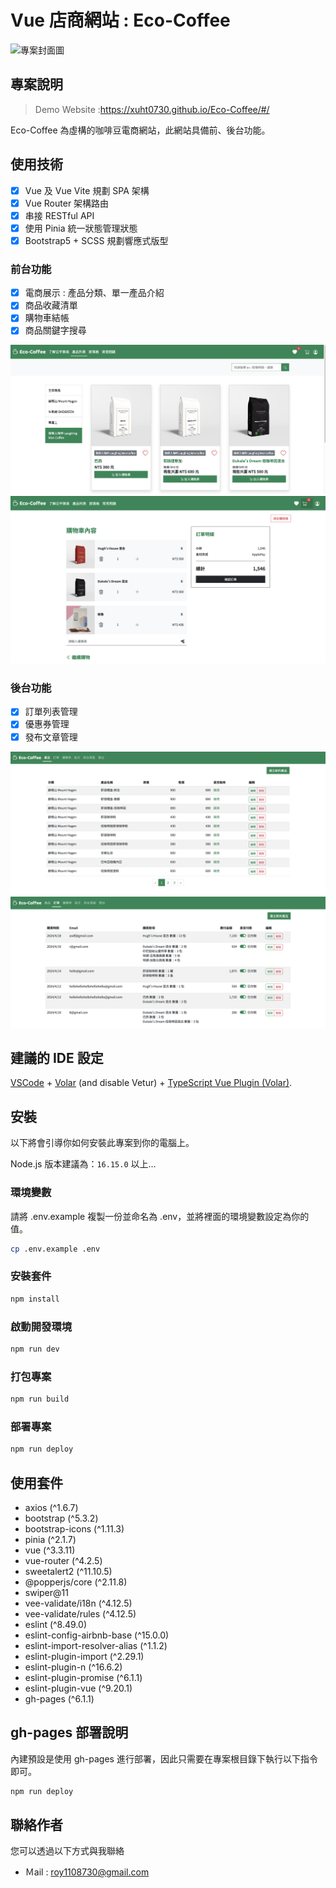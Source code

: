 # Vue 店商網站 : Eco-Coffee

![專案封面圖](https://github.com/XUHT0730/Eco-Coffee/blob/main/ReadMeImg/banner.png)

## 專案說明
> Demo Website :https://xuht0730.github.io/Eco-Coffee/#/

Eco-Coffee 為虛構的咖啡豆電商網站，此網站具備前、後台功能。


## 使用技術

- [x] Vue 及 Vue Vite 規劃 SPA 架構 
- [x] Vue Router 架構路由
- [x] 串接 RESTful API
- [x] 使用 Pinia 統一狀態管理狀態
- [x] Bootstrap5 + SCSS 規劃響應式版型

### 前台功能

- [x] 電商展示 : 產品分類、單一產品介紹  
- [x] 商品收藏清單
- [x] 購物車結帳
- [x] 商品關鍵字搜尋

![範例圖片 1](https://github.com/XUHT0730/Eco-Coffee/blob/main/ReadMeImg/front1.png)
![範例圖片 2](https://github.com/XUHT0730/Eco-Coffee/blob/main/ReadMeImg/front2.png)

### 後台功能

- [x] 訂單列表管理  
- [x] 優惠券管理
- [x] 發布文章管理

![範例圖片 1](https://github.com/XUHT0730/Eco-Coffee/blob/main/ReadMeImg/back1.png)
![範例圖片 2](https://github.com/XUHT0730/Eco-Coffee/blob/main/ReadMeImg/back2.png)

## 建議的 IDE 設定

[VSCode](https://code.visualstudio.com/) + [Volar](https://marketplace.visualstudio.com/items?itemName=Vue.volar) (and disable Vetur) + [TypeScript Vue Plugin (Volar)](https://marketplace.visualstudio.com/items?itemName=Vue.vscode-typescript-vue-plugin).

## 安裝

以下將會引導你如何安裝此專案到你的電腦上。

Node.js 版本建議為：`16.15.0` 以上...

### 環境變數

請將 .env.example 複製一份並命名為 .env，並將裡面的環境變數設定為你的值。
```sh
cp .env.example .env
```

### 安裝套件

```bash
npm install
```

### 啟動開發環境

```bash
npm run dev
```

### 打包專案

```bash
npm run build
```

### 部署專案

```bash
npm run deploy
```

## 使用套件
- axios (^1.6.7)
- bootstrap (^5.3.2)
- bootstrap-icons (^1.11.3)
- pinia (^2.1.7)
- vue (^3.3.11)
- vue-router (^4.2.5)
- sweetalert2 (^11.10.5)
- @popperjs/core (^2.11.8)
- swiper@11
- vee-validate/i18n (^4.12.5)
- vee-validate/rules (^4.12.5)
- eslint (^8.49.0)
- eslint-config-airbnb-base (^15.0.0)
- eslint-import-resolver-alias (^1.1.2)
- eslint-plugin-import (^2.29.1)
- eslint-plugin-n (^16.6.2)
- eslint-plugin-promise (^6.1.1)
- eslint-plugin-vue (^9.20.1)
- gh-pages (^6.1.1)

## gh-pages 部署說明

內建預設是使用 gh-pages 進行部署，因此只需要在專案根目錄下執行以下指令即可。
```bash
npm run deploy
```

## 聯絡作者

您可以透過以下方式與我聯絡
- Ｍail : roy1108730@gmail.com

